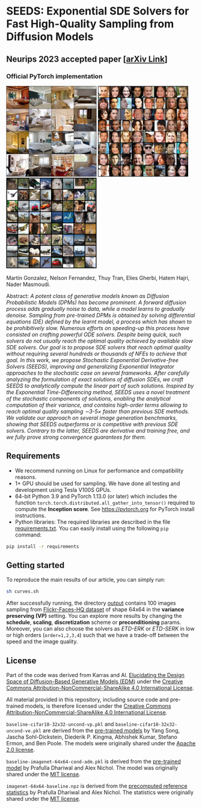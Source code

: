 # SEEDS: Exponential SDE Solvers for Fast High-Quality Sampling from Diffusion Models
## Neurips 2023 accepted paper [[arXiv Link](https://arxiv.org/abs/2305.14267)]
### Official PyTorch implementation 

<p float="left">
  <img src="/assets/grid_bedroom.png" width="240" />
  <img src="/assets/grid_celeba.png" width="240" />
  <img src="/assets/grid_cifar10.png" width="240" /> 
</p>


Martin Gonzalez, Nelson Fernandez, Thuy Tran, Elies Gherbi, Hatem Hajri, Nader Masmoudi.

Abstract: *A potent class of generative models known as Diffusion Probabilistic Models (DPMs) has become prominent. A forward diffusion process adds gradually noise to data, while a model learns to gradually denoise. Sampling from pre-trained DPMs is obtained by solving differential equations (DE) defined by the learnt model, a process which has shown to be prohibitively slow. Numerous efforts on speeding-up this process have consisted on crafting powerful ODE solvers. Despite being quick, such solvers do not usually reach the optimal quality achieved by available slow SDE solvers. Our goal is to propose SDE solvers that reach optimal quality without requiring several hundreds or thousands of NFEs to achieve that goal. In this work, we propose Stochastic Exponential Derivative-free Solvers (SEEDS), improving and generalizing Exponential Integrator approaches to the stochastic case on several frameworks. After carefully analyzing the formulation of exact solutions of diffusion SDEs, we craft SEEDS to analytically compute the linear part of such solutions. Inspired by the Exponential Time-Differencing method, SEEDS uses a novel treatment of the stochastic components of solutions, enabling the analytical computation of their variance, and contains high-order terms allowing to reach optimal quality sampling ∼3-5× faster than previous SDE methods. We validate our approach on several image generation benchmarks, showing that SEEDS outperforms or is competitive with previous SDE solvers. Contrary to the latter, SEEDS are derivative and training free, and we fully prove strong convergence guarantees for them.*


## Requirements
* We recommend running on Linux for performance and compatibility reasons. 
* 1+ GPU should be used for sampling. We have done all testing and development using Tesla V100S GPUs.
* 64-bit Python 3.9 and PyTorch 1.13.0 (or later) which includes the function `torch.torch.distributed.all_gather_into_tensor()` required to compute the **Inception score**. See https://pytorch.org for PyTorch install instructions.
* Python libraries: The required libraries are described in the file [requirements.txt](./requirements.txt). You can easily install using the following `pip` command:
```.bash
pip install -r requirements
```

## Getting started
To reproduce the main results of our article, you can simply run:
```.bash
sh curves.sh
```
After successfully running, the directory [output](./output) contains 100 images sampling from [Flickr-Faces-HQ dataset](https://github.com/NVlabs/ffhq-dataset) of shape 64x64 in the **variance preserving (VP)** setting. You can explore more results by changing the **schedule**, **scaling**, **discretization** scheme or **preconditioning** params. Moreover, you can also choose the solvers as *ETD-ERK* or *ETD-SERK* in low or high orders (`order=1,2,3,4`) such that we have a trade-off between the speed and the image quality.

## License

Part of the code was derived from Karras and Al. [Elucidating the Design Space of Diffusion-Based Generative Models (EDM)](https://github.com/NVlabs/edm) under the [Creative Commons Attribution-NonCommercial-ShareAlike 4.0 International License](http://creativecommons.org/licenses/by-nc-sa/4.0/).

All material provided in this repository, including source code and pre-trained models, is therefore licensed under the [Creative Commons Attribution-NonCommercial-ShareAlike 4.0 International License](http://creativecommons.org/licenses/by-nc-sa/4.0/).

`baseline-cifar10-32x32-uncond-vp.pkl` and `baseline-cifar10-32x32-uncond-ve.pkl` are derived from the [pre-trained models](https://github.com/yang-song/score_sde_pytorch) by Yang Song, Jascha Sohl-Dickstein, Diederik P. Kingma, Abhishek Kumar, Stefano Ermon, and Ben Poole. The models were originally shared under the [Apache 2.0 license](https://github.com/yang-song/score_sde_pytorch/blob/main/LICENSE).

`baseline-imagenet-64x64-cond-adm.pkl` is derived from the [pre-trained model](https://github.com/openai/guided-diffusion) by Prafulla Dhariwal and Alex Nichol. The model was originally shared under the [MIT license](https://github.com/openai/guided-diffusion/blob/main/LICENSE).

`imagenet-64x64-baseline.npz` is derived from the [precomputed reference statistics](https://github.com/openai/guided-diffusion/tree/main/evaluations) by Prafulla Dhariwal and Alex Nichol. The statistics were
originally shared under the [MIT license](https://github.com/openai/guided-diffusion/blob/main/LICENSE).
